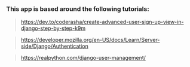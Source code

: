 ### This app is based around the following tutorials:

> https://dev.to/coderasha/create-advanced-user-sign-up-view-in-django-step-by-step-k9m

> https://developer.mozilla.org/en-US/docs/Learn/Server-side/Django/Authentication

> https://realpython.com/django-user-management/